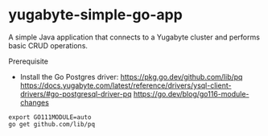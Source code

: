 # yugabyte-simple-go-app
A simple Java application that connects to a Yugabyte cluster and performs basic CRUD operations.


Prerequisite

* Install the Go Postgres driver: 
https://pkg.go.dev/github.com/lib/pq
https://docs.yugabyte.com/latest/reference/drivers/ysql-client-drivers/#go-postgresql-driver-pq
https://go.dev/blog/go116-module-changes

```
export GO111MODULE=auto
go get github.com/lib/pq
```

